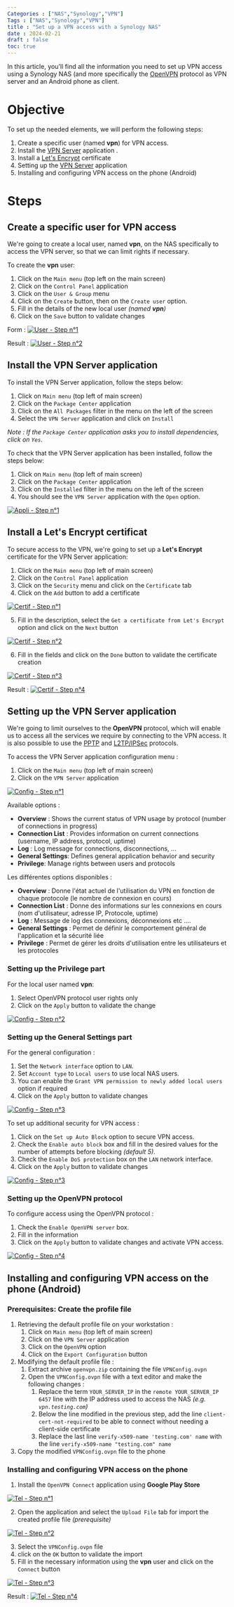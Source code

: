 ```yaml
---
Categories : ["NAS","Synology","VPN"]
Tags : ["NAS","Synology","VPN"]
title : "Set up a VPN access with a Synology NAS"
date : 2024-02-21
draft : false
toc: true
---
```


In this article, you'll find all the information you need to set up VPN access using a Synology NAS (and more specifically the [OpenVPN](https://openvpn.net/faq/what-is-openvpn/) protocol as VPN server and an Android phone as client.

 <!--more-->

# Objective

To set up the needed elements, we will perform the following steps:
1. Create a specific user (named **vpn**) for VPN access.
2. Install the [VPN Server](https://www.synology.com/fr-fr/dsm/packages/VPNCenter) application .
3. Install a [Let's Encrypt](https://letsencrypt.org/) certificate
4. Setting up the [VPN Server](https://www.synology.com/fr-fr/dsm/packages/VPNCenter) application
5. Installing and configuring VPN access on the phone (Android)

# Steps

## Create a specific user for VPN access

We're going to create a local user, named **vpn**, on the NAS specifically to access the VPN server, so that we can limit rights if necessary.

To create the **vpn** user:
1. Click on the `Main menu` (top left on the main screen)
2. Click on the `Control Panel` application
3. Click on the `User & Group` menu
4. Click on the `Create` button, then on the `Create user` option.
5. Fill in the details of the new local user _(named **vpn**)_
6. Click on the `Save` button to validate changes

Form :
[![User - Step n°1](/blog/web/20240221_nas_synology_vpn_server_01.png)](/blog/web/20240221_nas_synology_vpn_server_01.png)

Result :
[![User - Step n°2](/blog/web/20240221_nas_synology_vpn_server_02.png)](/blog/web/20240221_nas_synology_vpn_server_02.png)


## Install the **VPN Server** application

To install the VPN Server application, follow the steps below:
1. Click on `Main menu` (top left of main screen)
2. Click on the `Package Center` application
3. Click on the `All Packages` filter in the menu on the left of the screen
4. Select the `VPN Server` application and click on `Install`

_Note : If the `Package Center` application asks you to install dependencies, click on `Yes`._

To check that the VPN Server application has been installed, follow the steps below:
1. Click on `Main menu` (top left of main screen)
2. Click on the `Package Center` application
3. Click on the `Installed` filter in the menu on the left of the screen
4. You should see the `VPN Server` application with the `Open` option.

[![Appli - Step n°1](/blog/web/20240221_nas_synology_vpn_server_03.png)](/blog/web/20240221_nas_synology_vpn_server_03.png)


## Install a **Let's Encrypt** certificat

To secure access to the VPN, we're going to set up a **Let's Encrypt** certificate for the VPN Server application:
1. Click on the `Main menu` (top left of main screen)
2. Click on the `Control Panel` application
3. Click on the `Security` menu and click on the `Certificate` tab
4. Click on the `Add` button to add a certificate

[![Certif - Step n°1](/blog/web/20240221_nas_synology_vpn_server_04.png)](/blog/web/20240221_nas_synology_vpn_server_04.png)

5. Fill in the description, select the `Get a certificate from Let's Encrypt`  option and click on the `Next` button

[![Certif - Step n°2](/blog/web/20240221_nas_synology_vpn_server_05.png)](/blog/web/20240221_nas_synology_vpn_server_05.png)

6. Fill in the fields and click on the `Done` button to validate the certificate creation

[![Certif - Step n°3](/blog/web/20240221_nas_synology_vpn_server_06.png)](/blog/web/20240221_nas_synology_vpn_server_06.png)


Result : 
[![Certif - Step n°4](/blog/web/20240221_nas_synology_vpn_server_07.png)](/blog/web/20240221_nas_synology_vpn_server_07.png)


## Setting up the **VPN Server** application

We're going to limit ourselves to the **OpenVPN** protocol, which will enable us to access all the services we require by connecting to the VPN access. 
It is also possible to use the [PPTP](https://en.wikipedia.org/wiki/Point-to-Point_Tunneling_Protocol) and [L2TP/IPSec](https://en.wikipedia.org/wiki/Layer_2_Tunneling_Protocol) protocols.

To access the VPN Server application configuration menu : 
1. Click on the `Main menu` (top left of main screen)
2. Click on the `VPN Server` application

[![Config - Step n°1](/blog/web/20240221_nas_synology_vpn_server_08.png)](/blog/web/20240221_nas_synology_vpn_server_08.png)

Available options :
- **Overview** : Shows the current status of VPN usage by protocol (number of connections in progress)
- **Connection List** : Provides information on current connections (username, IP address, protocol, uptime)
- **Log** : Log message for connections, disconnections, ...
- **General Settings**: Defines general application behavior and security
- **Privilege**: Manage rights between users and protocols



Les différentes options disponibles :
- **Overview** : Donne l'état actuel de l'utilisation du VPN en fonction de chaque protocole (le nombre de connexion en cours)
- **Connection List** : Donne des informations sur les connexions en cours (nom d'utilisateur, adresse IP, Protocole, uptime)
- **Log** : Message de log des connexions, déconnexions etc ....
- **General Settings** : Permet de définir le comportement général de l'application et la sécurité liée
- **Privilege** : Permet de gérer les droits d'utilisation entre les utilisateurs et les protocoles


### Setting up the **Privilege** part

For the local user named **vpn**:
1. Select OpenVPN protocol user rights only
2. Click on the `Apply` button to validate the change

[![Config - Step n°2](/blog/web/20240221_nas_synology_vpn_server_09.png)](/blog/web/20240221_nas_synology_vpn_server_09.png)


### Setting up the **General Settings** part

For the general configuration : 
1. Set the `Network interface` option to `LAN`.
2. Set `Account type` to `Local users` to use local NAS users.
3. You can enable the `Grant VPN permission to newly added local users` option if required
4. Click on the `Apply` button to validate changes

[![Config - Step n°3](/blog/web/20240221_nas_synology_vpn_server_10.png)](/blog/web/20240221_nas_synology_vpn_server_10.png)

To set up additional security for VPN access :
1. Click on the `Set up Auto Block` option to secure VPN access.
2. Check the `Enable auto block` box and fill in the desired values for the number of attempts before blocking _(default 5)_.
3. Check the `Enable DoS protection` box on the `LAN` network interface. 
4. Click on the `Apply` button to validate changes

[![Config - Step n°3](/blog/web/20240221_nas_synology_vpn_server_11.png)](/blog/web/20240221_nas_synology_vpn_server_11.png)


### Setting up the OpenVPN protocol

To configure access using the OpenVPN protocol :
1. Check the `Enable OpenVPN server` box.
3. Fill in the information
4. Click on the `Apply` button to validate changes and activate VPN access.

[![Config - Step n°4](/blog/web/20240221_nas_synology_vpn_server_12.png)](/blog/web/20240221_nas_synology_vpn_server_12.png)


## Installing and configuring VPN access on the phone (Android)

### Prerequisites: Create the profile file
1. Retrieving the default profile file on your workstation : 
    1. Click on `Main menu` (top left of main screen)
    2. Click on the `VPN Server` application
    3. Click on the `OpenVPN` option
    4. Click on the `Export Configuration` button
2. Modifying the default profile file :
    1. Extract archive `openvpn.zip` containing the file `VPNConfig.ovpn`
    2. Open the `VPNConfig.ovpn` file with a text editor and make the following changes :
        1. Replace the term `YOUR_SERVER_IP` in the `remote YOUR_SERVER_IP 6457` line with the IP address used to access the NAS _(e.g. `vpn.testing.com`)_
        2. Below the line modified in the previous step, add the line `client-cert-not-required` to be able to connect without needing a client-side certificate
        3. Replace the last line `verify-x509-name 'testing.com' name` with the line `verify-x509-name "testing.com" name`
3. Copy the modified `VPNConfig.ovpn` file to the phone



### Installing and configuring VPN access on the phone

1. Install the `OpenVPN Connect` application using **Google Play Store**

[![Tel - Step n°1](/blog/web/20240221_nas_synology_vpn_server_13.png)](/blog/web/20240221_nas_synology_vpn_server_13.png)

2. Open the application and select the `Upload File` tab for import the created profile file _(prerequisite)_

[![Tel - Step n°2](/blog/web/20240221_nas_synology_vpn_server_14.png)](/blog/web/20240221_nas_synology_vpn_server_14.png)

3. Select the `VPNConfig.ovpn` file
4. click on the `OK` button to validate the import
5. Fill in the necessary information using the **vpn** user and click on the `Connect` button

[![Tel - Step n°3](/blog/web/20240221_nas_synology_vpn_server_15.png)](/blog/web/20240221_nas_synology_vpn_server_15.png)

Result : 
[![Tel - Step n°4](/blog/web/20240221_nas_synology_vpn_server_16.png)](/blog/web/20240221_nas_synology_vpn_server_16.png)







